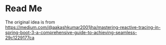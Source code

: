 # Read Me

The original idea is from  
https://medium.com/@aakashkumar2001jha/mastering-reactive-tracing-in-spring-boot-3-a-comprehensive-guide-to-achieving-seamless-29c1229177ca